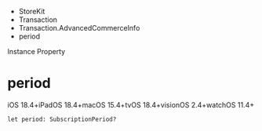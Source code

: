 

- StoreKit
- Transaction
- Transaction.AdvancedCommerceInfo
-  period 

Instance Property

# period

iOS 18.4+iPadOS 18.4+macOS 15.4+tvOS 18.4+visionOS 2.4+watchOS 11.4+

``` source
let period: SubscriptionPeriod?
```

